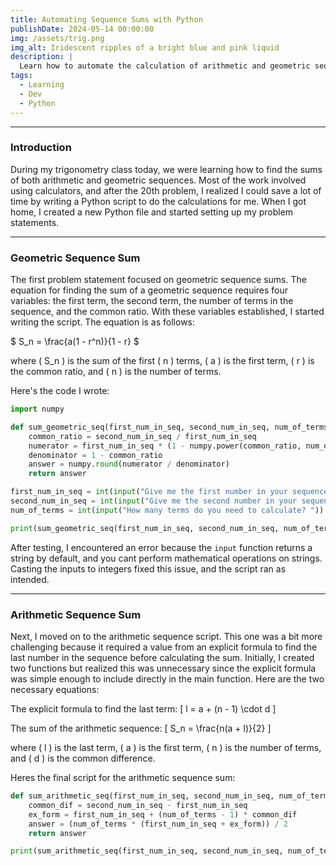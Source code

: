 ```yaml
---
title: Automating Sequence Sums with Python
publishDate: 2024-05-14 00:00:00
img: /assets/trig.png
img_alt: Iridescent ripples of a bright blue and pink liquid
description: |
  Learn how to automate the calculation of arithmetic and geometric sequence sums using Python.
tags:
  - Learning
  - Dev
  - Python
---
```


---


### Introduction

During my trigonometry class today, we were learning how to find the sums of both arithmetic and geometric sequences. Most of the work involved using calculators, and after the 20th problem, I realized I could save a lot of time by writing a Python script to do the calculations for me. When I got home, I created a new Python file and started setting up my problem statements.

---

### Geometric Sequence Sum

The first problem statement focused on geometric sequence sums. The equation for finding the sum of a geometric sequence requires four variables: the first term, the second term, the number of terms in the sequence, and the common ratio. With these variables established, I started writing the script. The equation is as follows:

$ S_n = \frac{a(1 - r^n)}{1 - r} $

where \( S_n \) is the sum of the first \( n \) terms, \( a \) is the first term, \( r \) is the common ratio, and \( n \) is the number of terms.

Here's the code I wrote:

```python
import numpy

def sum_geometric_seq(first_num_in_seq, second_num_in_seq, num_of_terms):
    common_ratio = second_num_in_seq / first_num_in_seq
    numerator = first_num_in_seq * (1 - numpy.power(common_ratio, num_of_terms))
    denominator = 1 - common_ratio
    answer = numpy.round(numerator / denominator)
    return answer

first_num_in_seq = int(input("Give me the first number in your sequence: "))
second_num_in_seq = int(input("Give me the second number in your sequence: "))
num_of_terms = int(input("How many terms do you need to calculate? "))

print(sum_geometric_seq(first_num_in_seq, second_num_in_seq, num_of_terms))
```

After testing, I encountered an error because the `input` function returns a string by default, and you cant perform mathematical operations on strings. Casting the inputs to integers fixed this issue, and the script ran as intended.

---

### Arithmetic Sequence Sum

Next, I moved on to the arithmetic sequence script. This one was a bit more challenging because it required a value from an explicit formula to find the last number in the sequence before calculating the sum. Initially, I created two functions but realized this was unnecessary since the explicit formula was simple enough to include directly in the main function. Here are the two necessary equations:

The explicit formula to find the last term:
\[ l = a + (n - 1) \cdot d \]

The sum of the arithmetic sequence:
\[ S_n = \frac{n(a + l)}{2} \]

where \( l \) is the last term, \( a \) is the first term, \( n \) is the number of terms, and \( d \) is the common difference.

Heres the final script for the arithmetic sequence sum:

```python
def sum_arithmetic_seq(first_num_in_seq, second_num_in_seq, num_of_terms):
    common_dif = second_num_in_seq - first_num_in_seq
    ex_form = first_num_in_seq + (num_of_terms - 1) * common_dif
    answer = (num_of_terms * (first_num_in_seq + ex_form)) / 2
    return answer

print(sum_arithmetic_seq(first_num_in_seq, second_num_in_seq, num_of_terms))
